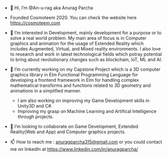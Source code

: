 - 👋 Hi, I’m @An-u-rag aka Anurag Parcha
- Founded Cosmoteem 2020. You can check the website here https://cosmoteem.com

- 👀 I’m interested in Development, mainly development for a purpose or to solve a real world problem. My main area of focus is in Computer graphics and animation for the usage of Extended Reality which includes Augmented, Virtual, and Mixed reality environments. I also love to research and work in latest technological fields which potray potential to bring about revolutionary changes such as blockchain, IoT, ML and AI. 
      
- 🌱 I’m currently working on my Capstone Project which is a 3D computer graphics library in Elm Functional Programming Language for developing a frontend framework in Elm for handling complex mathematical transforms and functions related to 3D geometry and animations in a simplified manner. 
  - I am also working on improving my Game Development skills in Unity3D and C#. 
  - Improving my grasp on Machine Learning and Artifical Intelligence through projects.

- 💞️ I’m looking to collaborate on Game Development, Extended Reality(Web and App) and Computer graphics projects.

- 📫 How to reach me : anuragparcha315@gmail.com or you could contact me on linkedIn at https://www.linkedin.com/in/anuragparcha/


<!---
An-u-rag/An-u-rag is a ✨ special ✨ repository because its `README.md` (this file) appears on your GitHub profile.
You can click the Preview link to take a look at your changes.
--->
